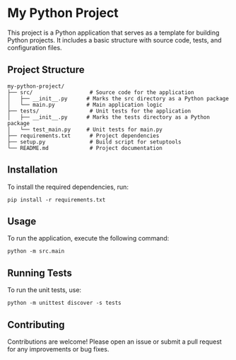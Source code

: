 # My Python Project

This project is a Python application that serves as a template for building Python projects. It includes a basic structure with source code, tests, and configuration files.

## Project Structure

```
my-python-project/
├── src/                  # Source code for the application
│   ├── __init__.py      # Marks the src directory as a Python package
│   └── main.py          # Main application logic
├── tests/                # Unit tests for the application
│   ├── __init__.py      # Marks the tests directory as a Python package
│   └── test_main.py     # Unit tests for main.py
├── requirements.txt      # Project dependencies
├── setup.py              # Build script for setuptools
└── README.md             # Project documentation
```

## Installation

To install the required dependencies, run:

```
pip install -r requirements.txt
```

## Usage

To run the application, execute the following command:

```
python -m src.main
```

## Running Tests

To run the unit tests, use:

```
python -m unittest discover -s tests
```

## Contributing

Contributions are welcome! Please open an issue or submit a pull request for any improvements or bug fixes.